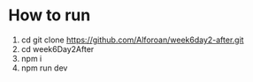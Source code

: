 # How to run

1. cd git clone https://github.com/Alforoan/week6day2-after.git
2. cd week6Day2After
3. npm i
4. npm run dev

 
